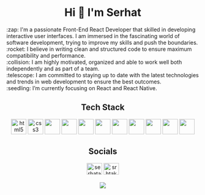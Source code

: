 <h1 align="center">Hi 👋 I'm Serhat</h1>

<p>:zap: I'm a passionate Front-End React Developer that skilled in developing interactive user interfaces. I am immersed in the fascinating world of software development, trying to improve my skills and push the boundaries. <br>
:rocket: I believe in writing clean and structured code to ensure maximum compatibility and performance. <br>
:collision: I am highly motivated, organized and able to work well both independently and as part of a team. <br>
:telescope: I am committed to staying up to date with the latest technologies and trends in web development to ensure the best outcomes. <br>
:seedling: I’m currently focusing on React and React Native. </p>

<h2 align="center">Tech Stack</h2>

<p align="center">
<img src="https://cdn.jsdelivr.net/gh/devicons/devicon/icons/html5/html5-original.svg" alt="html5" width="40" height="40"/>
<img src="https://cdn.jsdelivr.net/gh/devicons/devicon/icons/css3/css3-original.svg" alt="css3" width="40" height="40"/> 
<img src="https://cdn.jsdelivr.net/gh/devicons/devicon/icons/javascript/javascript-original.svg" width="40" height="40" />
<img src="https://cdn.jsdelivr.net/gh/devicons/devicon/icons/typescript/typescript-original.svg" width="40" height="40"/>
<img src="https://cdn.jsdelivr.net/gh/devicons/devicon/icons/react/react-original-wordmark.svg" width="40" height="40"/>
<img src="https://cdn.jsdelivr.net/gh/devicons/devicon/icons/react/react-original.svg" width="40" height="40"/>
<img src="https://cdn.jsdelivr.net/gh/devicons/devicon/icons/redux/redux-original.svg" width="40" height="40"/>
<img src="https://cdn.jsdelivr.net/gh/devicons/devicon/icons/bootstrap/bootstrap-original.svg" width="40" height="40"/>
<img src="https://cdn.jsdelivr.net/gh/devicons/devicon/icons/sass/sass-original.svg" width="40" height="40"/>
<img src="https://cdn.jsdelivr.net/gh/devicons/devicon/icons/tailwindcss/tailwindcss-plain.svg" width="40" height="40"/>
<img src="https://cdn.jsdelivr.net/gh/devicons/devicon/icons/git/git-original.svg" width="40" height="40"/>
</p>

<h2 align="center">Socials</h2>

<div align="center">
<a href="https://www.linkedin.com/in/serhat-akhan/" target="blank"><img src="https://raw.githubusercontent.com/rahuldkjain/github-profile-readme-generator/master/src/images/icons/Social/linked-in-alt.svg" alt="serhatakhan" height="30" width="40" /></a>
<a href="https://twitter.com/srhtakhan" target="blank"><img src="https://raw.githubusercontent.com/rahuldkjain/github-profile-readme-generator/master/src/images/icons/Social/twitter.svg" alt="srhtakhan" height="30" width="40" /></a> 
</div>
<br>
<div align="center">
  <img src="https://profile-counter.glitch.me/serhatakhan/count.svg?"  />
</div>
